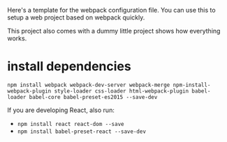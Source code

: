 Here's a template for the webpack configuration file.
You can use this to setup a web project based on webpack quickly.

This project also comes with a dummy little project shows how everything works.

# install dependencies

`npm install webpack webpack-dev-server webpack-merge npm-install-webpack-plugin style-loader css-loader html-webpack-plugin babel-loader babel-core babel-preset-es2015 --save-dev`

If you are developing React, also run:
- `npm install react react-dom --save`
- `npm install babel-preset-react --save-dev`
